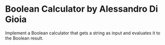 # Boolean Calculator by Alessandro Di Gioia

Implement a Boolean calculator that gets a string as input and evaluates it to the Boolean result.
